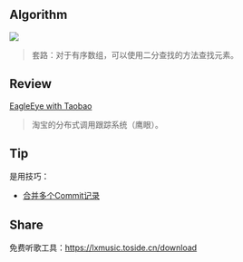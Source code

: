 ## Algorithm

![](https://img-blog.csdnimg.cn/e6102138d37e4d12b785dd435a0e3acb.png)

> 套路：对于有序数组，可以使用二分查找的方法查找元素。

## Review

[EagleEye with Taobao](https://www.slideshare.net/terryice/eagleeye-with-taobaojavaone)

> 淘宝的分布式调用跟踪系统（鹰眼）。

## Tip

是用技巧：

* [合并多个Commit记录](https://blog.csdn.net/qq_24147051/article/details/113339790)

## Share

免费听歌工具：https://lxmusic.toside.cn/download